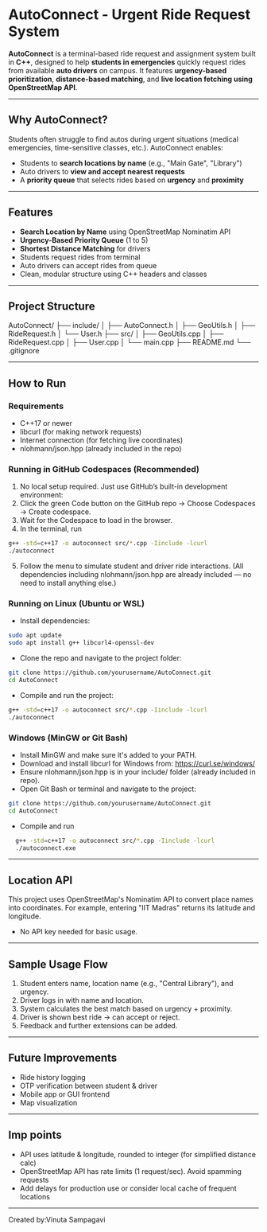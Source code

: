 #  AutoConnect - Urgent Ride Request System

**AutoConnect** is a terminal-based ride request and assignment system built in **C++**, designed to help **students in emergencies** quickly request rides from available **auto drivers** on campus. It features **urgency-based prioritization**, **distance-based matching**, and **live location fetching using OpenStreetMap API**.

---

## Why AutoConnect?

Students often struggle to find autos during urgent situations (medical emergencies, time-sensitive classes, etc.). AutoConnect enables:

- Students to **search locations by name** (e.g., "Main Gate", "Library")
- Auto drivers to **view and accept nearest requests**
- A **priority queue** that selects rides based on **urgency** and **proximity**

---

##  Features

-  **Search Location by Name** using OpenStreetMap Nominatim API
-  **Urgency-Based Priority Queue** (1 to 5)
-  **Shortest Distance Matching** for drivers
- Students request rides from terminal
- Auto drivers can accept rides from queue
- Clean, modular structure using C++ headers and classes

---

##  Project Structure

AutoConnect/
├── include/
│   ├── AutoConnect.h
│   ├── GeoUtils.h
│   ├── RideRequest.h
│   └── User.h
├── src/
│   ├── GeoUtils.cpp
│   ├── RideRequest.cpp
│   ├── User.cpp
│   └── main.cpp
├── README.md
└── .gitignore

---

##  How to Run

### Requirements
- C++17 or newer
- libcurl (for making network requests)
- Internet connection (for fetching live coordinates)
- nlohmann/json.hpp (already included in the repo)
### Running in GitHub Codespaces (Recommended)
1. No local setup required. Just use GitHub’s built-in development environment:
2. Click the green Code button on the GitHub repo → Choose Codespaces → Create codespace.
3. Wait for the Codespace to load in the browser.
4. In the terminal, run
  ```bash
  g++ -std=c++17 -o autoconnect src/*.cpp -Iinclude -lcurl
./autoconnect
```
5. Follow the menu to simulate student and driver ride interactions.
(All dependencies including nlohmann/json.hpp are already included — no need to install anything else.)

### Running on Linux (Ubuntu or WSL)
- Install dependencies:
```bash
sudo apt update
sudo apt install g++ libcurl4-openssl-dev
```
- Clone the repo and navigate to the project folder:
 ```bash
git clone https://github.com/yourusername/AutoConnect.git
cd AutoConnect
 ```
- Compile and run the project:
```bash
g++ -std=c++17 -o autoconnect src/*.cpp -Iinclude -lcurl
./autoconnect
 ```
### Windows (MinGW or Git Bash)
- Install MinGW and make sure it's added to your PATH.
- Download and install libcurl for Windows from: https://curl.se/windows/
- Ensure nlohmann/json.hpp is in your include/ folder (already included in repo).
- Open Git Bash or terminal and navigate to the project:
```bash
git clone https://github.com/yourusername/AutoConnect.git
cd AutoConnect
 ```
- Compile and run
```bash
  g++ -std=c++17 -o autoconnect src/*.cpp -Iinclude -lcurl
  ./autoconnect.exe
```
---
## Location API
This project uses OpenStreetMap's Nominatim API to convert place names into coordinates.
For example, entering "IIT Madras" returns its latitude and longitude.
- No API key needed for basic usage.
---
## Sample Usage Flow
1. Student enters name, location name (e.g., "Central Library"), and urgency.
2. Driver logs in with name and location.
3. System calculates the best match based on urgency + proximity.
4. Driver is shown best ride → can accept or reject.
5. Feedback and further extensions can be added.
---
##  Future Improvements
- Ride history logging
- OTP verification between student & driver
- Mobile app or GUI frontend
- Map visualization
---
## Imp points
- API uses latitude & longitude, rounded to integer (for simplified distance calc)
- OpenStreetMap API has rate limits (1 request/sec). Avoid spamming requests
- Add delays for production use or consider local cache of frequent locations
---
  Created by:Vinuta Sampagavi
  




















